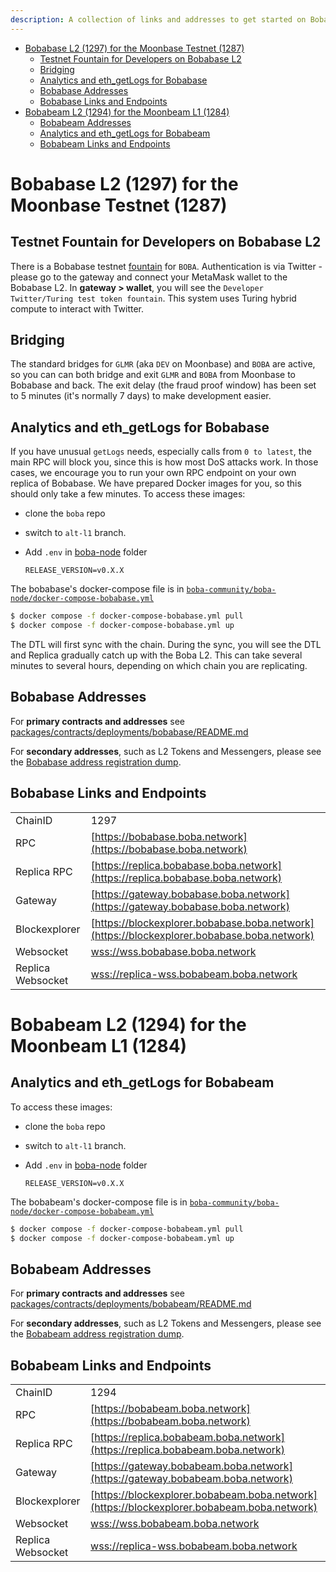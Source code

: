 ```yaml
---
description: A collection of links and addresses to get started on Boba-Moonbeam
---
```


- [Bobabase L2 (1297) for the Moonbase Testnet (1287)](#bobabase-l2--1297--for-the-moonbase-testnet--1287-)
  * [Testnet Fountain for Developers on Bobabase L2](#testnet-fountain-for-developers-on-bobabase-l2)
  * [Bridging](#bridging)
  * [Analytics and eth_getLogs for Bobabase](#analytics-and-eth-getlogs-for-bobabase)
  * [Bobabase Addresses](#bobabase-addresses)
  * [Bobabase Links and Endpoints](#bobabase-links-and-endpoints)
- [Bobabeam L2 (1294) for the Moonbeam L1 (1284)](#bobabeam-l2--1294--for-the-moonbeam-l1--1284-)
  * [Bobabeam Addresses](#bobabeam-addresses)
  * [Analytics and eth_getLogs for Bobabeam](#analytics-and-eth-getlogs-for-bobabeam)
  * [Bobabeam Links and Endpoints](#bobabeam-links-and-endpoints)

# Bobabase L2 (1297) for the Moonbase Testnet (1287)

## Testnet Fountain for Developers on Bobabase L2

There is a Bobabase testnet [fountain](https://gateway.bobabase.boba.network) for `BOBA`. Authentication is via Twitter - please go to the gateway and connect your MetaMask wallet to the Bobabase L2. In **gateway > wallet**, you will see the `Developer Twitter/Turing test token fountain`. This system uses Turing hybrid compute to interact with Twitter.

## Bridging

The standard bridges for `GLMR` (aka `DEV` on Moonbase) and `BOBA` are active, so you can can both bridge and exit `GLMR` and `BOBA` from Moonbase to Bobabase and back. The exit delay (the fraud proof window) has been set to 5 minutes (it's normally 7 days) to make development easier.

## Analytics and eth_getLogs for Bobabase

If you have unusual `getLogs` needs, especially calls from `0 to latest`, the main RPC will block you, since this is how most DoS attacks work. In those cases, we encourage you to run your own RPC endpoint on your own replica of Bobabase. We have prepared Docker images for you, so this should only take a few minutes. To access these images:

* clone the `boba` repo
* switch to `alt-l1` branch.
* Add `.env` in [boba-node](https://github.com/bobanetwork/boba/tree/alt-l1/boba_community/boba-node) folder

  ```
  RELEASE_VERSION=v0.X.X
  ```

The bobabase's docker-compose file is in [`boba-community/boba-node/docker-compose-bobabase.yml`](https://github.com/bobanetwork/boba/tree/alt-l1/boba_community/boba-node)

```bash
$ docker compose -f docker-compose-bobabase.yml pull
$ docker compose -f docker-compose-bobabase.yml up
```

The DTL will first sync with the chain. During the sync, you will see the DTL and Replica gradually catch up with the Boba L2. This can take several minutes to several hours, depending on which chain you are replicating.

## Bobabase Addresses

For **primary contracts and addresses** see [packages/contracts/deployments/bobabase/README.md](../../packages/contracts/deployments/bobabase/README.md)

For **secondary addresses**, such as L2 Tokens and Messengers, please see the [Bobabase address registration dump](../../packages/boba/register/addresses/addressesBobaBase_0xF8d0bF3a1411AC973A606f90B2d1ee0840e5979B.json).

## Bobabase Links and Endpoints

|                   |                                                              |
| ----------------- | ------------------------------------------------------------ |
| ChainID           | 1297                                                         |
| RPC               | [https://bobabase.boba.network](https://bobabase.boba.network) |
| Replica RPC       | [https://replica.bobabase.boba.network](https://replica.bobabase.boba.network) |
| Gateway           | [https://gateway.bobabase.boba.network](https://gateway.bobabase.boba.network) |
| Blockexplorer     | [https://blockexplorer.bobabase.boba.network](https://blockexplorer.bobabase.boba.network) |
| Websocket         | [wss://wss.bobabase.boba.network](wss://wss.bobabase.boba.network) |
| Replica Websocket | [wss://replica-wss.bobabeam.boba.network](wss://replica-wss.bobabeam.boba.network) |

# Bobabeam L2 (1294) for the Moonbeam L1 (1284)

## Analytics and eth_getLogs for Bobabeam

To access these images:

* clone the `boba` repo

* switch to `alt-l1` branch.

* Add `.env` in [boba-node](https://github.com/bobanetwork/boba/tree/alt-l1/boba_community/boba-node) folder

  ```
  RELEASE_VERSION=v0.X.X
  ```

The bobabeam's docker-compose file is in [`boba-community/boba-node/docker-compose-bobabeam.yml`](https://github.com/bobanetwork/boba/tree/alt-l1/boba_community/boba-node)

```bash
$ docker compose -f docker-compose-bobabeam.yml pull
$ docker compose -f docker-compose-bobabeam.yml up
```

## Bobabeam Addresses

For **primary contracts and addresses** see [packages/contracts/deployments/bobabeam/README.md](../../packages/contracts/deployments/bobabeam/README.md)

For **secondary addresses**, such as L2 Tokens and Messengers, please see the [Bobabeam address registration dump](../../packages/boba/register/addresses/addressBobaBeam_0x564c10A60af35a07f0EA8Be3106a4D81014b21a0.json).

## Bobabeam Links and Endpoints

|                   |                                                              |
| ----------------- | ------------------------------------------------------------ |
| ChainID           | 1294                                                         |
| RPC               | [https://bobabeam.boba.network](https://bobabeam.boba.network) |
| Replica RPC       | [https://replica.bobabeam.boba.network](https://replica.bobabeam.boba.network) |
| Gateway           | [https://gateway.bobabeam.boba.network](https://gateway.bobabeam.boba.network) |
| Blockexplorer     | [https://blockexplorer.bobabeam.boba.network](https://blockexplorer.bobabeam.boba.network) |
| Websocket         | [wss://wss.bobabeam.boba.network](wss://wss.bobabeam.boba.network) |
| Replica Websocket | [wss://replica-wss.bobabeam.boba.network](wss://replica-wss.bobabeam.boba.network) |
